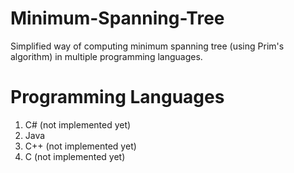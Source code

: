 # Minimum-Spanning-Tree
Simplified way of computing minimum spanning tree (using Prim's algorithm) in multiple programming languages.
# Programming Languages
1) C# (not implemented yet)  
2) Java  
3) C++ (not implemented yet)  
4) C (not implemented yet)  

